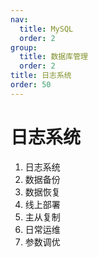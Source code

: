```yaml
---
nav:
  title: MySQL
  order: 2
group:
  title: 数据库管理
  order: 2
title: 日志系统
order: 50
---
```


# 日志系统

1. 日志系统
2. 数据备份
3. 数据恢复
4. 线上部署
5. 主从复制
6. 日常运维
7. 参数调优
